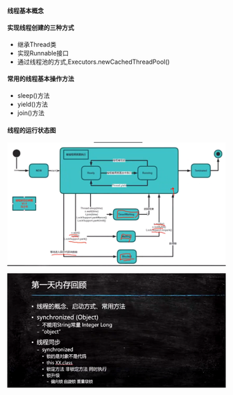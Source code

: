 #### 线程基本概念

#### 实现线程创建的三种方式
* 继承Thread类
* 实现Runnable接口
* 通过线程池的方式,Executors.newCachedThreadPool()

#### 常用的线程基本操作方法
* sleep()方法
* yield()方法
* join()方法

#### 线程的运行状态图
![img.png](img.png)

![img_1.png](img_1.png)
